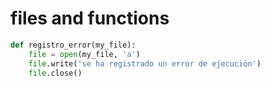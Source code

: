 # files and functions

```python
def registro_error(my_file):
    file = open(my_file, 'a')
    file.write('se ha registrado un error de ejecución')
    file.close()
```
